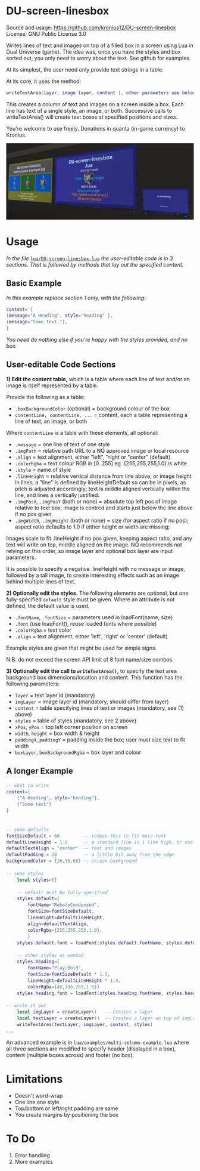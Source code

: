 # DU-screen-linesbox
Source and usage: https://github.com/kronius12/DU-screen-linesbox
License: GNU Public License 3.0

Writes lines of text and images on top of a filled box in a screen using Lua in Dual Universe (game).  The idea was, once you have the styles and box sorted out, you only need to worry about the text. See github for examples.

At its simplest, the user need only provide text strings in a table.

At its core, it uses the method:

```lua
writeTextArea(layer, image layer, content [, other parameters see below])
```

This creates a column of text and images on a screen inside a box. Each line has text of a single style, an image, or both. Successive calls to writeTextArea() will create text
boxes at specified positions and sizes.

You're welcome to use freely. Donations in quanta (in-game currency) to Kronius.

![Image showing examples](doc/screenshot-1.png)

# Usage

_In the file_ [`lua/DU-screen-linesbox.lua`](lua/DU-screen-linesbox.lua) _the user-editable code is in 3 sections. That is followed by methods that lay out the specified content._

## Basic Example

_In this example replace section 1 only, with the following:_

```lua
content= {
{message="A Heading", style="heading" },
{message="Some text."},
}
```
_You need do nothing else if you're happy with the styles provided, and no box._

## User-editable Code Sections

**1) Edit the content table,** which is a table where each line of text and/or an image is itself represented by a table.

Provide the following as a table:
*  `.boxBackgroundColor` (optional) = background colour of the box
*  `contentLine, contentLine, ...` = content, each a table representing a line of text, an image, or both

Where `contentLine` is a table with these elements, all optional:

*  `.message` = one line of text of one style
*  `.imgPath` = relative path URL to a NQ approved image or local resource
*  `.align` = text alignment, either "left", "right or "center" (default)
*  `.colorRgba` = text colour RGB in [0..255] eg. {255,255,255,1.0} is white
*  `.style` = name of style
*  `.lineHeight` = relative vertical distance from line above, or image height in lines; a "line" is defined by lineHeightDefault so can be in pixels, as pitch is adjusted accordingly; text is middle aligned vertically within the line, and lines a vertically justified.
*  `.imgPosX`, `.imgPosY` (both or none) = absolute top left pos of image relative to text box;
     image is centred and starts just below the line above if no pos given.
*  `.imgWidth`, `.imgHeight` (both or none) = size (for aspect ratio if no pos); aspect ratio defaults to 1.0 if either height or width are missing;

  Images scale to fit .lineHeight if no pos given, keeping aspect ratio, and any text will write on top, middle aligned on the image. NQ recommends not relying on this order, so image layer and optional box layer are input parameters.
  
  It is possible to specify a negative .lineHeight with no message or image, followed by a tall image, to create interesting effects such as an image behind multiple lines of text.

**2) Optionally edit the styles.** The following elements are optional, but
one fully-specified `default` style must be given. Where an attribute is not defined, the default value is used.

* `.fontName`, `.fontSize` = parameters used in loadFont(name, size)
* `.font` (use loadFont(), reuse loaded fonts where possible)
* `.colorRgba` = text color
* `.align` = text alignment, either 'left', 'right' or 'center' (default)

Example styles are given that might be used for simple signs.

N.B. do not exceed the screen API limit of 8 font name/size combos.

**3) Optionally edit the call to `writeTextArea()`,** to specify the text area background box dimensions/location and content. This function has the following parameters:

* `layer` = text layer id (mandatory)
* `imgLayer` = image layer id (mandatory, should differ from layer)
* `content` = table specifying lines of text or images (mandatory, see (1) above)
* `styles` = table of styles (mandatory, see 2 above)
* `xPos`, `yPos` = top left corner position on screen
* `width`, `height` = box width & height
* `paddingX`, `paddingY` = padding inside the box; user must size text to fit width
* `boxLayer`, `boxBackgroundRgba` = box layer and colour

## A longer Example

```lua
-- what to write
content={
    {"A Heading", style="heading"},
    {"Some text"}
}


-- some defaults
fontSizeDefault = 60         -- reduce this to fit more text
defaultLineHeight = 1.0      -- a standard line is 1 line high, or use fontSizeDefault if you'd rather work in pixels
defaultTextAlign = "center"  -- text and images
defaultPadding = 20          -- a little bit away from the edge
backgroundColor = {16,16,60} -- screen background

-- some styles
    local styles={}

    -- default must be fully specified
    styles.default={ 
        fontName="RobotoCondensed", 
        fontSize=fontSizeDefault, 
        lineHeight=defaultLineHeight,
        align=defaultTextAlign,
        colorRgba={255,255,255,1.0},
        }
    styles.default.font = loadFont(styles.default.fontName, styles.default.fontSize)

    -- other styles as wanted
    styles.heading={
        fontName="Play-Bold", 
        fontSize=fontSizeDefault * 1.5, 
        lineHeight=defaultLineHeight * 1.4, 
        colorRgba={48,196,255,1.0}}
    styles.heading.font = loadFont(styles.heading.fontName, styles.heading.fontSize)

-- write it out
    local imgLayer = createLayer()   -- Creates a layer
    local textLayer = createLayer()  -- Creates a layer on top of imgLayer
    writeTextArea(textLayer, imgLayer, content, styles)
...
```

An advanced example is in `lua/examples/multi-column-example.lua` where all three sections are modified to specify header (displayed in a box), content (multiple boxes across) and footer (no box).

# Limitations

* Doesn't word-wrap
* One line one style
* Top/bottom or left/right padding are same
* You create margins by positioning the box

# To Do

1. Error handling
2. More examples
